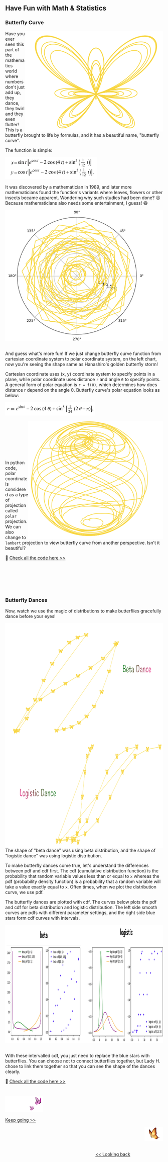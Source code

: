 ## Have Fun with Math & Statistics

### Butterfly Curve

<p>
<img align="right" src="https://github.com/lady-h-world/My_Garden/blob/main/images/Secret_Guest_images/single_butterfly.png" width="441" height="320" />

Have you ever seen this part of the mathematics world where numbers don't just add up, they dance, they twirl and they even flutter! This is a butterfly brought to life by formulas, and it has a beautiful name, "butterfly curve".

The function is simple:

<img src="https://github.com/lady-h-world/My_Garden/blob/main/images/Secret_Guest_images/butterfly_curve_formula.png" width="292" height="69" />

It was discovered by a mathematician in 1989, and later more mathematicians found the function's variants where leaves, flowers or other insects became apparent. Wondering why such studies had been done? 😉 Because mathematicians also needs some entertainment, I guess! 😄

</p>

<p>
<img align="left" src="https://github.com/lady-h-world/My_Garden/blob/main/images/Secret_Guest_images/polar_butterfly_storm.png" width="512" height="417" />
<p>&nbsp;</p>

And guess what's more fun! If we just change butterfly curve function from cartesian coordinate system to polar coordinate system, on the left chart, now you're seeing the shape same as Hanashiro's golden butterfly storm!

Cartesian coordinate uses (x, y) coordinate system to specify points in a plane, while polar coordinate uses distance `r` and angle `θ` to specify points. A general form of polar equation is `r = f(θ)`, which determines how does distance r depend on the angle θ. Butterfly curve's polar equation looks as below:

<img src="https://github.com/lady-h-world/My_Garden/blob/main/images/Secret_Guest_images/butterfly_curve_formula_polar.png" width="286" height="42" />

</p>

<p>
<img align="right" src="https://github.com/lady-h-world/My_Garden/blob/main/images/Secret_Guest_images/lambert_butterfly_storm.png" width="431" height="375" />
<p>&nbsp;</p>
<p>&nbsp;</p>
<p>&nbsp;</p>
<p>&nbsp;</p>

In python code, polar coordinate is considered as a type of projection called `polar` projection. We can also change to `lambert` projection to view butterfly curve from another perspective. Isn't it beautiful?

🌻 [Check all the code here >>][1] 

</p>
<p>&nbsp;</p>
<p>&nbsp;</p>
<p>&nbsp;</p>


### Butterfly Dances

Now, watch we use the magic of distributions to make butterflies gracefully dance before your eyes!

<img align="right" src="https://github.com/lady-h-world/My_Garden/blob/main/images/Secret_Guest_images/butterfly_dance.png" width="1026" height="714" />

The shape of "beta dance" was using beta distribution, and the shape of "logistic dance" was using logistic distribution.

To make butterfly dances come true, let's understand the differences between pdf and cdf first. The cdf (cumulative distribution function) is the probability that random variable values less than or equal to `x` whereas the pdf (probability density function) is a probability that a random variable will take a value exactly equal to `x`. Often times, when we plot the distribution curve, we use pdf.

The butterfly dances are plotted with cdf. The curves below plots the pdf and cdf for beta distribution and logistic distribution. The left side smooth curves are pdfs with different parameter settings, and the right side blue stars form cdf curves with intervals.

<img align="left" src="https://github.com/lady-h-world/My_Garden/blob/main/images/Secret_Guest_images/draft_dances.png" width="1242" height="376" />
<p>&nbsp;</p>

With these intervalled cdf, you just need to replace the blue stars with butterflies. You can choose not to connect butterflies together, but Lady H. chose to link them together so that you can see the shape of the dances clearly.

🌻 [Check all the code here >>][1]

#
<p align="left">
<img src="https://github.com/lady-h-world/My_Garden/blob/main/images/follow_us.png" width="120" height="50" />
</p>

[Keep going >>][2]

<p align="right">
<img src="https://github.com/lady-h-world/My_Garden/blob/main/images/going_back.png" width="60" height="44" />
</p>

&nbsp;&nbsp;&nbsp;&nbsp;&nbsp;&nbsp;&nbsp;&nbsp;&nbsp;&nbsp;&nbsp;&nbsp;&nbsp;&nbsp;&nbsp;&nbsp;&nbsp;&nbsp;&nbsp;&nbsp;&nbsp;&nbsp;&nbsp;&nbsp;&nbsp;&nbsp;&nbsp;&nbsp;&nbsp;&nbsp;&nbsp;&nbsp;&nbsp;&nbsp;&nbsp;&nbsp;&nbsp;&nbsp;&nbsp;&nbsp;&nbsp;&nbsp;&nbsp;&nbsp;&nbsp;&nbsp;&nbsp;&nbsp;&nbsp;&nbsp;&nbsp;&nbsp;&nbsp;&nbsp;&nbsp;&nbsp;&nbsp;&nbsp;&nbsp;&nbsp;&nbsp;&nbsp;&nbsp;&nbsp;&nbsp;&nbsp;&nbsp;&nbsp;&nbsp;&nbsp;&nbsp;&nbsp;&nbsp;&nbsp;&nbsp;&nbsp;&nbsp;&nbsp;&nbsp;&nbsp;&nbsp;&nbsp;&nbsp;&nbsp;&nbsp;&nbsp;&nbsp;&nbsp;&nbsp;&nbsp;&nbsp;&nbsp;&nbsp;&nbsp;&nbsp;&nbsp;&nbsp;&nbsp;&nbsp;&nbsp;&nbsp;&nbsp;&nbsp;&nbsp;&nbsp;&nbsp;&nbsp;&nbsp;&nbsp;&nbsp;&nbsp;&nbsp;&nbsp;&nbsp;&nbsp;&nbsp;&nbsp;&nbsp;&nbsp;&nbsp;&nbsp;&nbsp;&nbsp;&nbsp;&nbsp;&nbsp;&nbsp;&nbsp;&nbsp;&nbsp;&nbsp;&nbsp;&nbsp;&nbsp;&nbsp;&nbsp;&nbsp;&nbsp;&nbsp;&nbsp;&nbsp;&nbsp;&nbsp;&nbsp;&nbsp;&nbsp;&nbsp;&nbsp;&nbsp;&nbsp;&nbsp;&nbsp;&nbsp;&nbsp;&nbsp;&nbsp;&nbsp;&nbsp;&nbsp;&nbsp;&nbsp;&nbsp;&nbsp;&nbsp;&nbsp;&nbsp;&nbsp;&nbsp;&nbsp;&nbsp;&nbsp;&nbsp;&nbsp;&nbsp;&nbsp;&nbsp;&nbsp;&nbsp;&nbsp;&nbsp;&nbsp;&nbsp;&nbsp;&nbsp;&nbsp;&nbsp;&nbsp;&nbsp;&nbsp;&nbsp;&nbsp;&nbsp;&nbsp;&nbsp;&nbsp;&nbsp;&nbsp;&nbsp;&nbsp;&nbsp;&nbsp;[<< Looking back][3]


[1]:https://github.com/lady-h-world/My_Garden/blob/main/code/secret_guest/math_stats/golden_butterfly.ipynb
[2]:https://github.com/lady-h-world/My_Garden/blob/main/reading_pages/Secret_Guest/math_stats2.md
[3]:https://github.com/lady-h-world/My_Garden/blob/main/reading_pages/Secret_Guest/secret_guest.md
